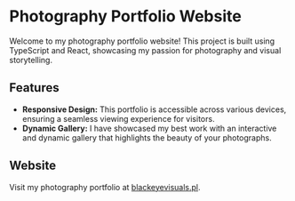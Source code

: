 # Photography Portfolio Website

Welcome to my photography portfolio website! This project is built using TypeScript and React, showcasing my passion for photography and visual storytelling.

## Features

- **Responsive Design:** This portfolio is accessible across various devices, ensuring a seamless viewing experience for visitors.
- **Dynamic Gallery:** I have showcased my best work with an interactive and dynamic gallery that highlights the beauty of your photographs.

## Website

Visit my photography portfolio at [blackeyevisuals.pl](https://blackeyevisuals.pl/).
